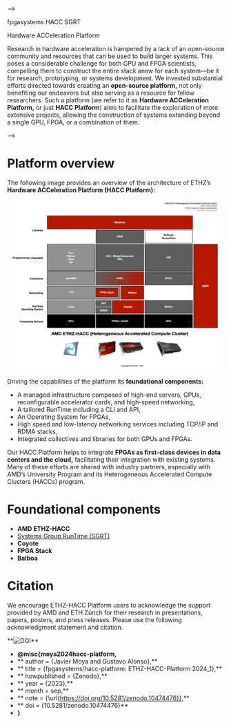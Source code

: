  -->

fpgasystems HACC SGRT







  Hardware ACCeleration Platform


Research in hardware acceleration is hampered by a lack of an open-source community and resources that can be used to build larger systems. This poses a considerable challenge for both GPU and FPGA scientists, compelling them to construct the entire stack anew for each system—be it for research, prototyping, or systems development. We invested substantial efforts directed towards creating an **open-source platform,** not only benefiting our endeavors but also serving as a resource for fellow researchers. Such a platform (we refer to it as **Hardware ACCeleration Platform,** or just **HACC Platform**) aims to facilitate the exploration of more extensive projects, allowing the construction of systems extending beyond a single GPU, FPGA, or a combination of them. 

<!-- The key components of our platform are:

* A managed infrastructure composed of high-end servers, GPUs, reconfigurable accelerator cards, and high-speed networking,
* A tailored RunTime including a CLI and API, 
* An Operating System for FPGAs,
* High speed and low-latency networking services including TCP/IP and RDMA stacks, 
* Integrated collectives and libraries for both GPUs and FPGAs.

Our HACC Platform helps to integrate **FPGAs as first-​class devices in data centers and the cloud,** facilitating their integration with existing systems. Many of these efforts are shared with industry partners, especially with AMD’s University Program and its Heterogeneous Accelerated Compute Clusters (HACCs) program.
 -->
<!-- ## Sections

* **Citation**
* **Coyote**
* **HACC**
* **Overview**
* [Systems Group RunTime (SGRT)](./sgrt.md)

# Overview -->




 -->

# Platform overview 

The following image provides an overview of the architecture of ETHZ’s **Hardware ACCeleration Platform (HACC Platform):**

![Hardware ACCeleration Platform.](./hardware-acceleration-platform.png "Hardware ACCeleration Platform.")

Driving the capabilities of the platform its **foundational components:**

* A managed infrastructure composed of high-end servers, GPUs, reconfigurable accelerator cards, and high-speed networking,
* A tailored RunTime including a CLI and API, 
* An Operating System for FPGAs,
* High speed and low-latency networking services including TCP/IP and RDMA stacks, 
* Integrated collectives and libraries for both GPUs and FPGAs.

Our HACC Platform helps to integrate **FPGAs as first-​class devices in data centers and the cloud,** facilitating their integration with existing systems. Many of these efforts are shared with industry partners, especially with AMD’s University Program and its Heterogeneous Accelerated Compute Clusters (HACCs) program.

# Foundational components

* **AMD ETHZ-HACC**
* [Systems Group RunTime (SGRT)](./sgrt.md)
* **Coyote**
* **FPGA Stack**
* **Balboa**

<!-- ## **Coyote**
Framework providing operating system abstractions and a range of shared networking (RDMA, TCP/IP) and memory services to common modern heterogeneous platforms. -->

<!-- ## **HACC**
As a multi-core CPU, GPU, and FPGA cluster, **ETHZ’s Heterogeneous Accelerated Compute Cluster (ETHZ-​HACC)** allows research in distributed systems, databases, cloud computing, and hardware acceleration of data science. Internally, we are using ETHZ-HACC as the grounds to offer our **HACC Platform** to all our cluster users. --> 

<!-- ## **Systems Group RunTime (SGRT)**
All our advances are open-source and offered as a design platform through the Systems Group RunTime. With this initiative, we hope that ETHZ-HACC users will be able to develop their accelerated applications more quickly. -->

# Citation

We encourage ETHZ-HACC Platform users to acknowledge the support provided by AMD and ETH Zürich for their research in presentations, papers, posters, and press releases. Please use the following acknowledgment statement and citation.

**![DOI**](https://doi.org/10.5281/zenodo.10474476)

* **@misc{moya2024hacc-platform,**
* **  author       = {Javier Moya and Gustavo Alonso},**
* **  title        = {fpgasystems/hacc-platform: ETHZ-HACC-Platform 2024_1},**
* **  howpublished = {Zenodo},**
* **  year         = {2023},**
* **  month        = sep,**
* **  note         = {\url{https://doi.org/10.5281/zenodo.10474476}},**
* **  doi          = {10.5281/zenodo.10474476}**
* **}**

<!-- ### Download

To get a printed copy of cited resource, please follow **this link.** 

# License

**![License: MIT**](https://opensource.org/licenses/MIT)

Copyright (c) 2023 FPGA @ Systems Group, ETH Zurich

Permission is hereby granted, free of charge, to any person obtaining a copy
of this software and associated documentation files (the "Software"), to deal
in the Software without restriction, including without limitation the rights
to use, copy, modify, merge, publish, distribute, sublicense, and/or sell
copies of the Software, and to permit persons to whom the Software is
furnished to do so, subject to the following conditions:

The above copyright notice and this permission notice shall be included in all
copies or substantial portions of the Software.

THE SOFTWARE IS PROVIDED "AS IS", WITHOUT WARRANTY OF ANY KIND, EXPRESS OR
IMPLIED, INCLUDING BUT NOT LIMITED TO THE WARRANTIES OF MERCHANTABILITY,
FITNESS FOR A PARTICULAR PURPOSE AND NONINFRINGEMENT. IN NO EVENT SHALL THE
AUTHORS OR COPYRIGHT HOLDERS BE LIABLE FOR ANY CLAIM, DAMAGES OR OTHER
LIABILITY, WHETHER IN AN ACTION OF CONTRACT, TORT OR OTHERWISE, ARISING FROM,
OUT OF OR IN CONNECTION WITH THE SOFTWARE OR THE USE OR OTHER DEALINGS IN THE
SOFTWARE. -->
